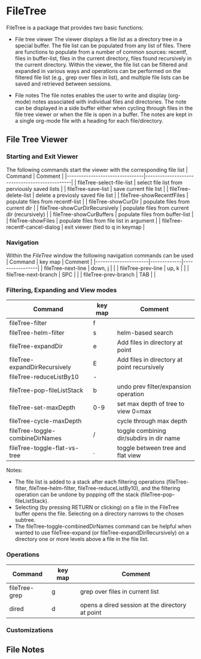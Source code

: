 # FileTree
FileTree is a package that provides two basic functions:

* File tree viewer
The viewer displays a file list as a directory tree in a special buffer.  The file list can be populated from any list of files.  There are functions to populate from a number of common sources: recentf, files in buffer-list, files in the current directory, files found recursively in the current directory.  Within the viewer, the file list can be filtered and expanded in various ways and operations can be performed on the filtered file list (e.g., grep over files in list), and multiple file lists can be saved and retrieved between sessions.

* File notes
The file notes enables the user to write and display (org-mode) notes associated with individual files and directories.  The note can be displayed in a side buffer either when cycling through files in the file tree viewer or when the file is open in a buffer.  The notes are kept in a single org-mode file with a heading for each file/directory.

## File Tree Viewer

### Starting and Exit Viewer
The following commands start the viewer with the corresponding file list
| Command                        | Comment                                       |
|--------------------------------|-----------------------------------------------|
| fileTree-select-file-list      | select file list from perviously saved lists  |
| fileTree-save-list             | save current file list                        |
| fileTree-delete-list           | delete a previosly saved file list            |
| fileTree-showRecentfFiles      | populate files from recentf-list              |
| fileTree-showCurDir            | populate files from current dir               |
| fileTree-showCurDirRecursively | populate files from current dir (recursively) | 
| fileTree-showCurBuffers        | populate files from buffer-list               |
| fileTree-showFiles             | populate files from file list in argument     |
| fileTree-recentf-cancel-dialog | exit viewer (tied to q in keymap              |


### Navigation
Within the *FileTree* window the following navigation commands can be used
| Command              | key map     | Comment         |
|----------------------|-------------|-----------------|
| fileTree-next-line   | down, j     |                 | 
| fileTree-prev-line   | up, k       |                 | 
| fileTree-next-branch | SPC         |                 | 
| fileTree-prev-branch | TAB         |                 |

### Filtering, Expanding and View modes
| Command                       | key map | Comment                                     |
|-------------------------------|---------|---------------------------------------------|
| fileTree-filter                 | f       | <ADD>                                       |
| fileTree-helm-filter            | s       | helm-based search                           |
| fileTree-expandDir              | e       | Add files in directory at point             |
| fileTree-expandDirRecursively   | E       | Add files in directory at point recursively |
| fileTree-reduceListBy10         | -       |                                             |
| fileTree-pop-fileListStack      | b       | undo prev filter/expansion operation        |
| fileTree-set-maxDepth           | 0-9     | set max depth of tree to view 0=max         |
| fileTree-cycle-maxDepth         | <none>  | cycle through max depth                     |
| fileTree-toggle-combineDirNames | /       | toggle combining dir/subdirs in dir name    |
| fileTree-toggle-flat-vs-tree    | .       | toggle between tree and flat view           |

Notes:
* The file list is added to a stack after each filtering operations (fileTree-filter, fileTree-helm-filter, fileTree-reduceListBy10), and the filtering operation can be undone by popping off the stack (fileTree-pop-fileListStack).
* Selecting (by pressing RETURN or clicking) on a file in the FileTree buffer opens the file.  Selecting on a directory narrows to the chosen subtree.
* The fileTree-toggle-combinedDirNames command can be helpful when wanted to use fileTree-expand (or fileTree-expandDirRecursively) on a directory one or more levels above a file in the file list.


### Operations
| Command       | key map | Comment                                         |
|---------------|---------|-------------------------------------------------|
| fileTree-grep | g       | grep over files in current list                 |
| dired         | d       | opens a dired session at the directory at point |

### Customizations


## File Notes






